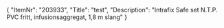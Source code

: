 {
  "ItemNr": "203933",
  "Title": "test",
  "Description": "Intrafix Safe set N.T.P. PVC fritt, infusionsaggregat, 1,8 m slang"
}